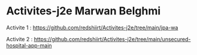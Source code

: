 # Activites-j2e Marwan Belghmi

Activite 1 : https://github.com/redshiirt/Activites-j2e/tree/main/jpa-wa

Activite 2 : https://github.com/redshiirt/Activites-j2e/tree/main/unsecured-hospital-app-main
